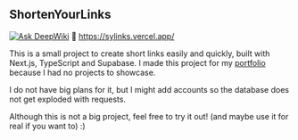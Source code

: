 ## ShortenYourLinks

[![Ask DeepWiki](https://devin.ai/assets/askdeepwiki.png)](https://deepwiki.com/MrOrdenador/ShortenYourLinks)
🔗 https://sylinks.vercel.app/

This is a small project to create short links easily and quickly, built with Next.js, TypeScript and Supabase.
I made this project for my [portfolio](https://mrordenador.vercel.app/) because I had no projects to showcase.

I do not have big plans for it, but I might add accounts so the database does not get exploded with requests.

Although this is not a big project, feel free to try it out!
(and maybe use it for real if you want to) :)
